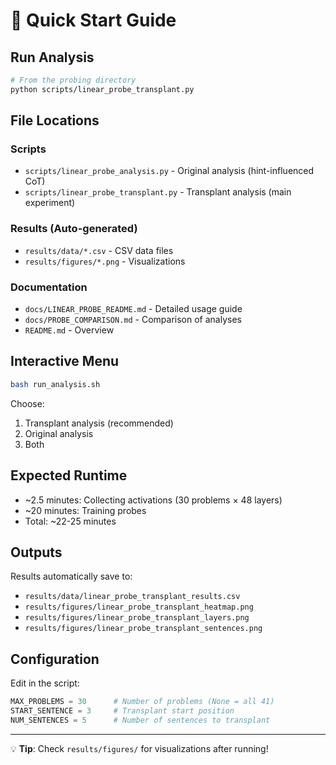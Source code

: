 # 🚀 Quick Start Guide

## Run Analysis

```bash
# From the probing directory
python scripts/linear_probe_transplant.py
```

## File Locations

### Scripts
- `scripts/linear_probe_analysis.py` - Original analysis (hint-influenced CoT)
- `scripts/linear_probe_transplant.py` - Transplant analysis (main experiment)

### Results (Auto-generated)
- `results/data/*.csv` - CSV data files
- `results/figures/*.png` - Visualizations

### Documentation
- `docs/LINEAR_PROBE_README.md` - Detailed usage guide
- `docs/PROBE_COMPARISON.md` - Comparison of analyses
- `README.md` - Overview

## Interactive Menu

```bash
bash run_analysis.sh
```

Choose:
1. Transplant analysis (recommended)
2. Original analysis
3. Both

## Expected Runtime

- ~2.5 minutes: Collecting activations (30 problems × 48 layers)
- ~20 minutes: Training probes
- Total: ~22-25 minutes

## Outputs

Results automatically save to:
- `results/data/linear_probe_transplant_results.csv`
- `results/figures/linear_probe_transplant_heatmap.png`
- `results/figures/linear_probe_transplant_layers.png`
- `results/figures/linear_probe_transplant_sentences.png`

## Configuration

Edit in the script:
```python
MAX_PROBLEMS = 30      # Number of problems (None = all 41)
START_SENTENCE = 3     # Transplant start position
NUM_SENTENCES = 5      # Number of sentences to transplant
```

---

💡 **Tip**: Check `results/figures/` for visualizations after running!

